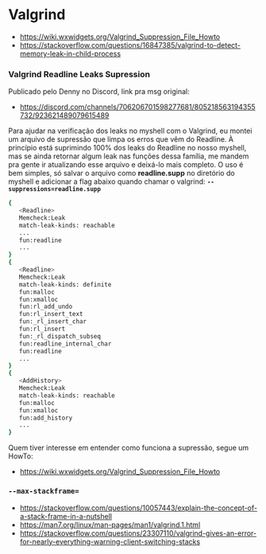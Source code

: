 # Valgrind

- https://wiki.wxwidgets.org/Valgrind_Suppression_File_Howto
- https://stackoverflow.com/questions/16847385/valgrind-to-detect-memory-leak-in-child-process

### Valgrind Readline Leaks Supression

Publicado pelo Denny no Discord, link pra msg original:

- https://discord.com/channels/706206701598277681/805218563194355732/923621489079615489

Para ajudar na verificação dos leaks no myshell com o Valgrind,
eu montei um arquivo de supressão que limpa os erros que vêm do Readline.
À princípio está suprimindo 100% dos leaks do Readline no nosso myshell,
mas se ainda retornar algum leak nas funções dessa família,
me mandem pra gente ir atualizando esse arquivo e deixá-lo mais completo.
O uso é bem simples, só salvar o arquivo como **readline.supp** no diretório
do myshell e adicionar a flag abaixo quando chamar o valgrind:
**`--suppressions=readline.supp`**

```bash
{
   <Readline>
   Memcheck:Leak
   match-leak-kinds: reachable
   ...
   fun:readline
   ...
}
{
   <Readline>
   Memcheck:Leak
   match-leak-kinds: definite
   fun:malloc
   fun:xmalloc
   fun:rl_add_undo
   fun:rl_insert_text
   fun:_rl_insert_char
   fun:rl_insert
   fun:_rl_dispatch_subseq
   fun:readline_internal_char
   fun:readline
   ...
}
{
   <AddHistory>
   Memcheck:Leak
   match-leak-kinds: reachable
   fun:malloc
   fun:xmalloc
   fun:add_history
   ...
}
```

Quem tiver interesse em entender como funciona a supressão, segue um HowTo:

- https://wiki.wxwidgets.org/Valgrind_Suppression_File_Howto

### `--max-stackframe=`

- https://stackoverflow.com/questions/10057443/explain-the-concept-of-a-stack-frame-in-a-nutshell
- https://man7.org/linux/man-pages/man1/valgrind.1.html
- https://stackoverflow.com/questions/23307110/valgrind-gives-an-error-for-nearly-everything-warning-client-switching-stacks
